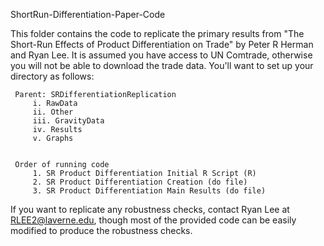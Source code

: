  ShortRun-Differentiation-Paper-Code

 This folder contains the code to replicate the primary results from
 "The Short-Run Effects of Product Differentiation on Trade" by Peter R Herman and Ryan Lee. 
 It is assumed you have access to UN Comtrade, otherwise you will not be able to download the trade data.
 You'll want to set up your directory as follows:
 
     Parent: SRDifferentiationReplication                                                            
         i. RawData      
         ii. Other
         iii. GravityData
         iv. Results
         v. Graphs


     Order of running code
         1. SR Product Differentiation Initial R Script (R)
         2. SR Product Differentiation Creation (do file)
         3. SR Product Differentiation Main Results (do file)
         
If you want to replicate any robustness checks, contact Ryan Lee at RLEE2@laverne.edu, though most of the provided code can be easily modified to produce the robustness checks.
